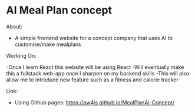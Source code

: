 # AI Meal Plan concept

About:

- A simple frontend website for a concept company that uses AI to customise/make mealplans

Working On:

-Once I learn React this website will be using React
-Will eventually make this a fullstack web-app once I sharpen on my backend skills
-This will also allow me to introduce new feature such as a fitness and calorie tracker

Link:

- Using Github pages: https://aw4is.github.io/MealPlanAi-Concept/

